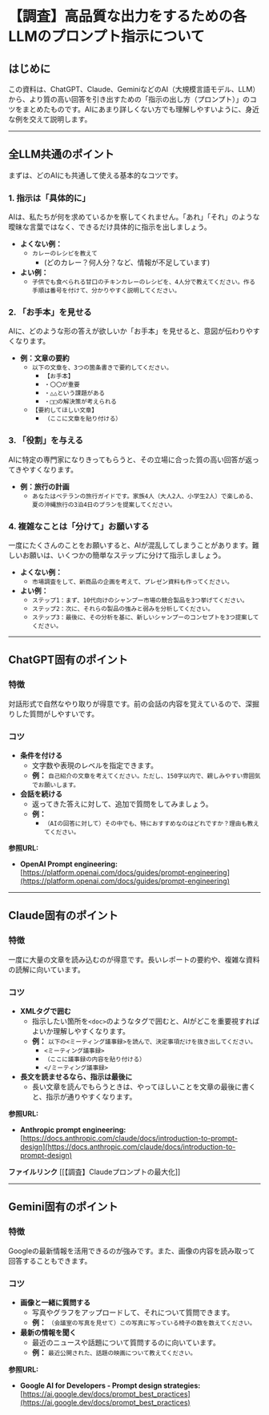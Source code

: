 # 【調査】高品質な出力をするための各LLMのプロンプト指示について

## はじめに
この資料は、ChatGPT、Claude、GeminiなどのAI（大規模言語モデル、LLM）から、より質の高い回答を引き出すための「指示の出し方（プロンプト）」のコツをまとめたものです。AIにあまり詳しくない方でも理解しやすいように、身近な例を交えて説明します。

---

## 全LLM共通のポイント
まずは、どのAIにも共通して使える基本的なコツです。

### 1. 指示は「具体的に」
AIは、私たちが何を求めているかを察してくれません。「あれ」「それ」のような曖昧な言葉ではなく、できるだけ具体的に指示を出しましょう。

- **よくない例：**
  - `カレーのレシピを教えて`
    - (どのカレー？何人分？など、情報が不足しています)
- **よい例：**
  - `子供でも食べられる甘口のチキンカレーのレシピを、4人分で教えてください。作る手順は番号を付けて、分かりやすく説明してください。`

### 2. 「お手本」を見せる
AIに、どのような形の答えが欲しいか「お手本」を見せると、意図が伝わりやすくなります。

- **例：文章の要約**
  - `以下の文章を、3つの箇条書きで要約してください。`
    - `【お手本】`
    - `・〇〇が重要`
    - `・△△という課題がある`
    - `・□□の解決策が考えられる`
  - `【要約してほしい文章】`
    - `（ここに文章を貼り付ける）`

### 3. 「役割」を与える
AIに特定の専門家になりきってもらうと、その立場に合った質の高い回答が返ってきやすくなります。

- **例：旅行の計画**
  - `あなたはベテランの旅行ガイドです。家族4人（大人2人、小学生2人）で楽しめる、夏の沖縄旅行の3泊4日のプランを提案してください。`

### 4. 複雑なことは「分けて」お願いする
一度にたくさんのことをお願いすると、AIが混乱してしまうことがあります。難しいお願いは、いくつかの簡単なステップに分けて指示しましょう。

- **よくない例：**
  - `市場調査をして、新商品の企画を考えて、プレゼン資料も作ってください。`
- **よい例：**
  - `ステップ1：まず、10代向けのシャンプー市場の競合製品を3つ挙げてください。`
  - `ステップ2：次に、それらの製品の強みと弱みを分析してください。`
  - `ステップ3：最後に、その分析を基に、新しいシャンプーのコンセプトを3つ提案してください。`

---

## ChatGPT固有のポイント

### 特徴
対話形式で自然なやり取りが得意です。前の会話の内容を覚えているので、深掘りした質問がしやすいです。

### コツ
- **条件を付ける**
  - 文字数や表現のレベルを指定できます。
  - **例：** `自己紹介の文章を考えてください。ただし、150字以内で、親しみやすい雰囲気でお願いします。`
- **会話を続ける**
  - 返ってきた答えに対して、追加で質問をしてみましょう。
  - **例：**
    - `（AIの回答に対して）その中でも、特におすすめなのはどれですか？理由も教えてください。`

**参照URL:**
- **OpenAI Prompt engineering:** [https://platform.openai.com/docs/guides/prompt-engineering](https://platform.openai.com/docs/guides/prompt-engineering)

---

## Claude固有のポイント

### 特徴
一度に大量の文章を読み込むのが得意です。長いレポートの要約や、複雑な資料の読解に向いています。

### コツ
- **XMLタグで囲む**
  - 指示したい箇所を`<doc>`のようなタグで囲むと、AIがどこを重要視すればよいか理解しやすくなります。
  - **例：** `以下の<ミーティング議事録>を読んで、決定事項だけを抜き出してください。`
    - `<ミーティング議事録>`
    - `（ここに議事録の内容を貼り付ける）`
    - `</ミーティング議事録>`
- **長文を読ませるなら、指示は最後に**
  - 長い文章を読んでもらうときは、やってほしいことを文章の最後に書くと、指示が通りやすくなります。

**参照URL:**
- **Anthropic prompt engineering:** [https://docs.anthropic.com/claude/docs/introduction-to-prompt-design](https://docs.anthropic.com/claude/docs/introduction-to-prompt-design)


**ファイルリンク**
[[【調査】Claudeプロンプトの最大化]]

---

## Gemini固有のポイント

### 特徴
Googleの最新情報を活用できるのが強みです。また、画像の内容を読み取って回答することもできます。

### コツ
- **画像と一緒に質問する**
  - 写真やグラフをアップロードして、それについて質問できます。
  - **例：** `（会議室の写真を見せて）この写真に写っている椅子の数を数えてください。`
- **最新の情報を聞く**
  - 最近のニュースや話題について質問するのに向いています。
  - **例：** `最近公開された、話題の映画について教えてください。`

**参照URL:**
- **Google AI for Developers - Prompt design strategies:** [https://ai.google.dev/docs/prompt_best_practices](https://ai.google.dev/docs/prompt_best_practices)
